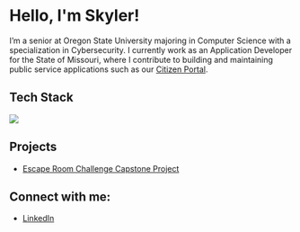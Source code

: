<h1>Hello, I'm Skyler!</h1>

I’m a senior at Oregon State University majoring in Computer Science with a specialization in Cybersecurity. 
I currently work as an Application Developer for the State of Missouri, where I contribute to building and maintaining public service applications such as our [Citizen Portal](my.mo.gov). 

<h2>Tech Stack</h2>
<p align="left">
  <img src="https://skillicons.dev/icons?i=python,js,cpp,html,css,kotlin,ansible,git,github,godot,blender" />
</p>

<h2>Projects</h2>

 - [Escape Room Challenge Capstone Project](https://github.com/SkylerBassOSU/Escape-Room-Challenge-Capstone-Preview)

<h2> Connect with me: </h2>

 - [LinkedIn](https://www.linkedin.com/in/skylerabass/)
